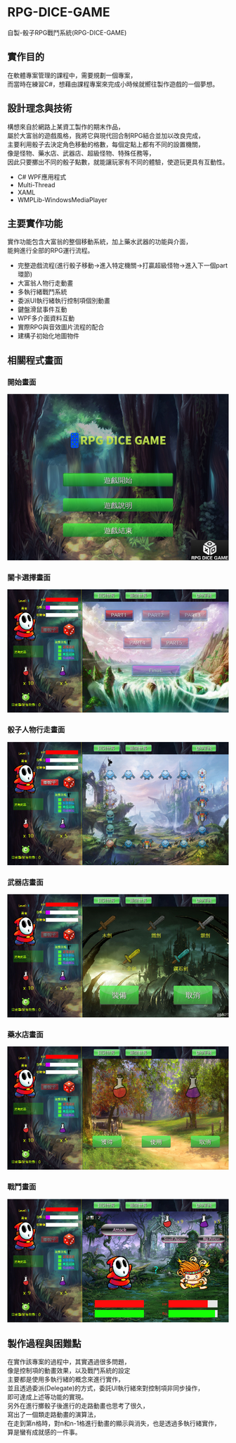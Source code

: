 # RPG-DICE-GAME
自製-骰子RPG戰鬥系統(RPG-DICE-GAME)

## 實作目的
在軟體專案管理的課程中，需要規劃一個專案，<br>
而當時在練習C#，想藉由課程專案來完成小時候就嚮往製作遊戲的一個夢想。<br>

## 設計理念與技術
構想來自於網路上某資工製作的期末作品，<br>
屬於大富翁的遊戲風格，我將它與現代回合制RPG結合並加以改良完成，<br>
主要利用骰子去決定角色移動的格數，每個定點上都有不同的設置機關，<br>
像是怪物、藥水店、武器店、超級怪物、特殊任務等，<br>
因此只要擲出不同的骰子點數，就能讓玩家有不同的體驗，使遊玩更具有互動性。<br>
- C# WPF應用程式
- Multi-Thread
- XAML
- WMPLib-WindowsMediaPlayer

## 主要實作功能
實作功能包含大富翁的整個移動系統，加上藥水武器的功能與介面，<br>
能夠進行全部的RPG運行流程。
- 完整遊戲流程(進行骰子移動->進入特定機關->打贏超級怪物->進入下一個part環節)
- 大富翁人物行走動畫
- 多執行緒戰鬥系統
- 委派UI執行緒執行控制項個別動畫
- 鍵盤滑鼠事件互動
- WPF多介面資料互動
- 實際RPG與音效圖片流程的配合
- 建構子初始化地圖物件

## 相關程式畫面
### 開始畫面<br>
<img src="https://github.com/lfre84216/RPG-DICE-GAME/blob/main/1.png">
<br>

### 關卡選擇畫面<br>
<img src="https://github.com/lfre84216/RPG-DICE-GAME/blob/main/2.png">
<br>

### 骰子人物行走畫面<br>
<img src="https://github.com/lfre84216/RPG-DICE-GAME/blob/main/3.png">
<br>

### 武器店畫面<br>
<img src="https://github.com/lfre84216/RPG-DICE-GAME/blob/main/4.png">
<br>

### 藥水店畫面<br>
<img src="https://github.com/lfre84216/RPG-DICE-GAME/blob/main/5.png">
<br>

### 戰鬥畫面<br>
<img src="https://github.com/lfre84216/RPG-DICE-GAME/blob/main/6.png">
<br>

## 製作過程與困難點
在實作該專案的過程中，其實遇過很多問題，<br>
像是控制項的動畫效果，以及戰鬥系統的設定<br>
主要都是使用多執行緒的概念來進行實作，<br>
並且透過委派(Delegate)的方式，委託UI執行緒來對控制項非同步操作，<br>
即可達成上述等功能的實現。<br>
另外在進行擲骰子後進行的走路動畫也思考了很久，<br>
寫出了一個類走路動畫的演算法，<br>
在走到第n格時，對n和n-1格進行動畫的顯示與消失，也是透過多執行緒實作，<br>
算是蠻有成就感的一件事。<br>
